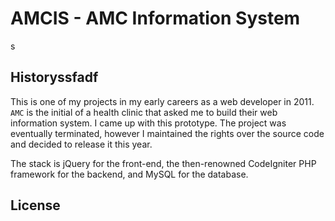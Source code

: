 # AMCIS - AMC Information System
s
## Historyssfadf
This is one of my projects in my early careers as a web developer in 2011. `AMC` is the initial of a health clinic that asked me to build
their web information system. I came up with this prototype. The project was eventually terminated, however
I maintained the rights over the source code and decided to release it this year.

The stack is jQuery for the front-end, the then-renowned CodeIgniter PHP framework for the backend, and MySQL for the database.

## License

